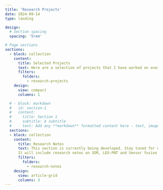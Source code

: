 ```yaml
---
title: 'Research Projects'
date: 2024-09-14
type: landing

design:
  # Section spacing
  spacing: '5rem'

# Page sections
sections:
  - block: collection
    content:
      title: Selected Projects
      text: Here are a selection of projects that I have worked on over the years.
      filters:
        folders:
          - research-projects
    design:
      view: compact
      columns: 1

  # - block: markdown
  #   id: section-1
  #   content:
  #     title: Section 1
  #     subtitle: A subtitle
  #     text: Add any **markdown** formatted content here - text, images, videos, galleries - and even HTML code!
  sections:
  - block: collection
    content:
      title: Research Notes
      text: This section is currently being developed. Stay tuned for updates! 👀
      It will include research notes on SDR, LEO-PNT and Sensor fusion.
      filters:
        folders:
          - research-notes
    design:
      view: article-grid
      columns: 3
---
```

